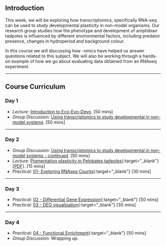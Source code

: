 ## Introduction

This week, we will be exploring how transcriptomics, specifically RNA-seq can be used to study developmental plasticity in non-model organisms. Our research group studies how the phenotype and development of amphibian tadpoles is influenced by different environmental factors, including predator presence, changes in hydroperiod and background colour.

In this course we will discussing how -omics have helped us answer questions related to this subject. We will also be working through a hands-on example of how we go about evaluating data obtained from an RNAseq experiment.

---
## Course Curriculum

### Day 1

* _Lecture:_ [Introduction to Eco-Evo-Devo](). [50 mins]
* _Group Discussion:_ [Using transcriptomics to study developmental in non-model systems](./paper_discussion/paper_discussion.md). [50 mins]

---
### Day 2

* _Group Discussion:_ [Using transcriptomics to study developmental in non-model systems - continued](./paper_discussion/paper_discussion.md). [50 mins]
* _Lecture:_ [Pigmentation plasticity in Pelobates tadpoles](./lectures/intro_pigmentation/index.html){:target="_blank"}  [[PDF](lectures/intro_pigmentation.pdf)]. [15 mins]
* _Practical:_ [01- Exploring RNAseq Counts](./exercises/01_explore_counts.html){:target="_blank"} [30 mins]

---
### Day 3

* _Practical:_ [02 - Differential Gene Expression](./exercises/02_deg.html){:target="_blank"} [50 mins]
* _Practical:_ [03 - DEG visualisation](./exercises/03_deg_viz.html){:target="_blank"} [30 mins]

---
### Day 4

* _Practical:_ [04 - Functional Enrichment](./exercises/04_functional_enrichment.html){:target="_blank"} [50 mins]
* _Group Discussion:_ Wrapping up.
